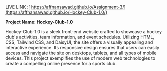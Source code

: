 LIVE LINK :[ https://affnansawad.github.io/Assignment-3/](https://affnansawad.github.io/Hockey-Club-1.0/)


**Project Name: Hockey-Club-1.0**

Hockey-Club-1.0 is a sleek  front-end website crafted to showcase a hockey club's activities, team information, and event schedules. Utilizing HTML, CSS, Tailwind CSS, and DaisyUI, the site offers a visually appealing and interactive experience. Its responsive design ensures that users can easily access and navigate the site on desktops, tablets, and all types of mobile devices. This project exemplifies the use of modern web technologies to create a compelling online presence for a sports club.
